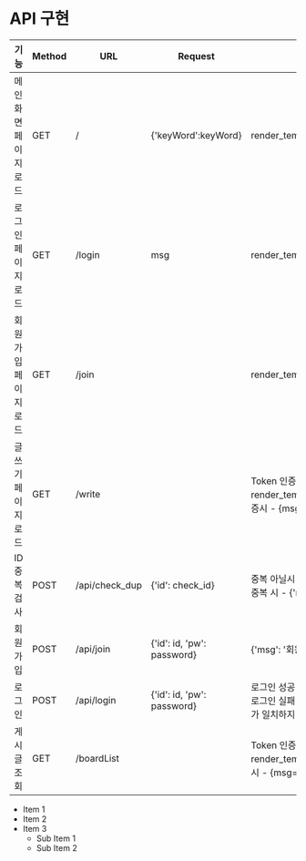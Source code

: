 # API 구현

| 기능                 | Method | URL            | Request                    | Response                                                                                                                            |
| -------------------- | ------ | -------------- | -------------------------- | ----------------------------------------------------------------------------------------------------------------------------------- |
| 메인화면 페이지 로드 | GET    | /              | {'keyWord':keyWord}        | render_template('index.html',keyWord=keyWord)                                                                                       |
| 로그인 페이지 로드   | GET    | /login         | msg                        | render_template('login.html', msg=msg)                                                                                              |
| 회원가입 페이지 로드 | GET    | /join          |                            | render_template('join.html')                                                                                                        |
| 글쓰기 페이지 로드   | GET    | /write         |                            | Token 인증시 - render_template('board_write.html'), Token 미인증시 - {msg="로그인 정보가 존재하지 않습니다."}                       |
| ID 중복검사          | POST   | /api/check_dup | {'id': check_id}           | 중복 아닐시 - {'msg': "사용 가능한 아이디 입니다."} 중복 시 - {'msg': "이미 존재하는 아이디 입니다."}                               |
| 회원가입             | POST   | /api/join      | {'id': id, 'pw': password} | {'msg': '회원가입이 완료되었습니다.'}                                                                                               |
| 로그인               | POST   | /api/login     | {'id': id, 'pw': password} | 로그인 성공 - {'result': 'success', 'token': token} 로그인 실패 - {'result': 'fail', 'msg': '아이디/비밀번호가 일치하지 않습니다.'} |
| 게시글 조회          | GET    | /boardList     |                            | Token 인증시 - render_template('board_list.html'), Token 미인증시 - {msg="로그인 정보가 존재하지 않습니다."}                        |

-   Item 1
-   Item 2
-   Item 3
    -   Sub Item 1
    -   Sub Item 2
